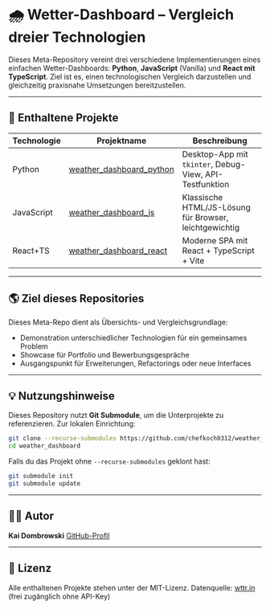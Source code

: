 # 🌧️ Wetter-Dashboard – Vergleich dreier Technologien

Dieses Meta-Repository vereint drei verschiedene Implementierungen eines einfachen Wetter-Dashboards:
**Python**, **JavaScript** (Vanilla) und **React mit TypeScript**. Ziel ist es, einen technologischen Vergleich darzustellen und gleichzeitig praxisnahe Umsetzungen bereitzustellen.

---

## 📄 Enthaltene Projekte

| Technologie | Projektname                                                                            | Beschreibung                                            |
| ----------- | -------------------------------------------------------------------------------------- | ------------------------------------------------------- |
| Python      | [weather\_dashboard\_python](https://github.com/chefkoch0312/weather_dashboard_python) | Desktop-App mit `tkinter`, Debug-View, API-Testfunktion |
| JavaScript  | [weather\_dashboard\_js](https://github.com/chefkoch0312/weather_dashboard_js)         | Klassische HTML/JS-Lösung für Browser, leichtgewichtig  |
| React+TS    | [weather\_dashboard\_react](https://github.com/chefkoch0312/weather_dashboard_react)   | Moderne SPA mit React + TypeScript + Vite               |

---

## 🌎 Ziel dieses Repositories

Dieses Meta-Repo dient als Übersichts- und Vergleichsgrundlage:

* Demonstration unterschiedlicher Technologien für ein gemeinsames Problem
* Showcase für Portfolio und Bewerbungsgespräche
* Ausgangspunkt für Erweiterungen, Refactorings oder neue Interfaces

---

## 💡 Nutzungshinweise

Dieses Repository nutzt **Git Submodule**, um die Unterprojekte zu referenzieren.
Zur lokalen Einrichtung:

```bash
git clone --recurse-submodules https://github.com/chefkoch0312/weather_dashboard.git
cd weather_dashboard
```

Falls du das Projekt ohne `--recurse-submodules` geklont hast:

```bash
git submodule init
git submodule update
```

---

## 🧑‍💻 Autor

**Kai Dombrowski**
[GitHub-Profil](https://github.com/chefkoch0312)

---

## 🦮 Lizenz

Alle enthaltenen Projekte stehen unter der MIT-Lizenz.
Datenquelle: [wttr.in](https://wttr.in) (frei zugänglich ohne API-Key)
